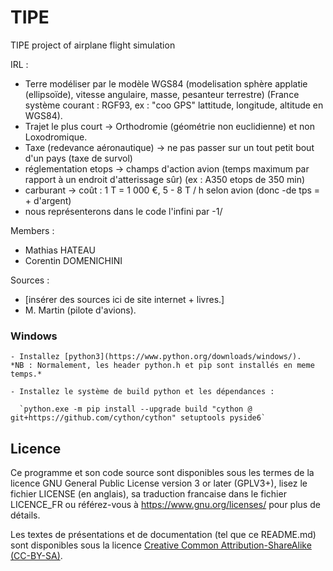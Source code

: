 # TIPE
TIPE project of airplane flight simulation


IRL :
 - Terre modéliser par le modèle WGS84 (modelisation sphère applatie (ellipsoïde), vitesse angulaire, masse, pesanteur terrestre) (France système courant : RGF93, ex : "coo GPS" lattitude, longitude, altitude en WGS84).
 - Trajet le plus court -> Orthodromie (géométrie non euclidienne) et non Loxodromique.
 - Taxe (redevance aéronautique) -> ne pas passer sur un tout petit bout d'un pays (taxe de survol)
 - réglementation etops -> champs d'action avion (temps maximum par rapport à un endroit d'atterissage sûr) (ex : A350 etops de 350 min)
 - carburant -> coût : 1 T = 1 000 €, 5 - 8 T / h selon avion (donc -de tps = + d'argent)
 - nous représenterons dans le code l'infini par -1/

Members : 
- Mathias HATEAU
- Corentin DOMENICHINI

Sources :
- [insérer des sources ici de site internet + livres.]
- M. Martin (pilote d'avions).

### Windows
    - Installez [python3](https://www.python.org/downloads/windows/).
    *NB : Normalement, les header python.h et pip sont installés en meme temps.*

    - Installez le système de build python et les dépendances :

      `python.exe -m pip install --upgrade build "cython @ git+https://github.com/cython/cython" setuptools pyside6`

## Licence
Ce programme et son code source sont disponibles sous les termes de la licence GNU General Public License version 3 or later (GPLV3+), 
lisez le fichier LICENSE (en anglais), sa traduction francaise dans le fichier LICENCE_FR ou référez-vous à https://www.gnu.org/licenses/ pour plus de détails.

Les textes de présentations et de documentation (tel que ce README.md) sont disponibles sous la licence [Creative Common Attribution-ShareAlike (CC-BY-SA)](https://creativecommons.org/licenses/by-sa/4.0/legalcode).